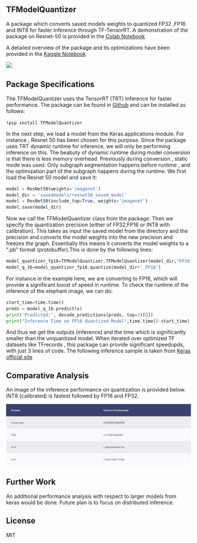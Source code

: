 ## TFModelQuantizer

A package which converts saved models weights to quantized FP32 ,FP16 and INT8 for faster Inference through TF-TensorRT. A demonstration of the package on Resnet-50 is provided in the [Colab Notebook](https://colab.research.google.com/drive/1CDKGzLtt2Zy51TWt4bRQou3i7Mvy_THa?usp=sharing)

A detailed overview of the package and its optimizations have been provided in the [Kaggle Notebook](https://www.kaggle.com/abhilash1910/tfmodelquantizer-quantization-of-tf-models/)

<img src="https://docs.nvidia.com/deeplearning/tensorrt/quick-start-guide/graphics/tf-trt-workflow.png">

## Package Specifications

The TFModelQuantizer uses the TensorRT (TRT) Inference for faster performance. The package can be found in [Github](https://github.com/abhilash1910/TFModelQuantizer/) and can be installed as follows:

```!pip install TFModelQuantizer```

In the next step, we load a model from the Keras.applications module. For instance , Resnet 50 has been chosen for this purpose. Since the package uses TRT dynamic runtime for inference, we will only be performing inference on this. The beabuty of dynamic runtime during model conversion is that there is less memory overhead. Previously during conversion , static mode was used. Only subgraph segmentation happens before runtime , and the optimization part of the subgraph happens during the runtime. 
We first load the Resnet 50 model  and save it:

```python
model = ResNet50(weights='imagenet')
model_dir = 'savedmodels/resnet50_saved_model'
model = ResNet50(include_top=True, weights='imagenet')
model.save(model_dir)
```

Now we call the TFModelQuantizer class from the package. Then we specify the quantization precision (either of FP32,FP16 or INT8 with calibration). This takes as input the saved model from the directory and the precision and converts the model weights into the new precision and freezes the graph. Essentially this means it converts the model weights to a ".pb" format (protobuffer).This is done by the following lines:

```python
model_quantizer_fp16=TFModelQuantizer.TFModelQuantizer(model_dir,"FP16")
model_q_16=model_quantizer_fp16.quantize(model_dir+'_FP16')
```

For instance in the example here, we are converting to FP16, which will provide a significant boost of speed in runtime.
To check the runtime of the inference of the elephant image, we can do:

```python
start_time=time.time()
preds = model_q_16.predict(x)
print('Predicted:', decode_predictions(preds, top=3)[0])
print("Inference Time on FP16 Quantized Model",time.time()-start_time)
```
And thus we get the outputs (inference) and the time which is significantly smaller than the unquantized model. When iterated over optimized TF datasets like TFrecords , this package can provide significant speedupds, with just 3 lines of code. The following inference sample is taken from [Keras official site](https://keras.io/api/applications/)


## Comparative Analysis

An image of the inference performance on quantization is provided below. INT8 (calibrated) is fastest followed by FP16 and FP32.

![img1](Images/quantization_stats.png)


## Further Work

An additional performance analysis with respect to larger models from keras would be done. Future plan is to focus on distributed inference.


## License

MIT
